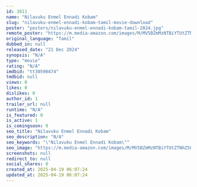 ```yaml
---
id: 3811
name: "Nilavuku Enmel Ennadi Kobam"
slug: "nilavuku-enmel-ennadi-kobam-tamil-movie-download"
poster: "posters/nilavuku-enmel-ennadi-kobam-tamil-2024.jpg"
remote_poster: "https://m.media-amazon.com/images/M/MV5BZmMzNTBiYTUtZTNhZS00Nzk0LWI2ZmMtOTk0Zjk4NzRlOGRlXkEyXkFqcGc@._V1_SX300.jpg"
original_language: "Tamil"
dubbed_in: null
released_date: "21 Dec 2024"
synopsis: "N/A"
type: "movie"
rating: "N/A"
imdbid: "tt30590474"
tmdbid: null
views: 0
likes: 0
dislikes: 0
author_id: 1
trailer_url: null
runtime: "N/A"
is_featured: 0
is_active: 1
is_comingsoon: 0
seo_title: "Nilavuku Enmel Ennadi Kobam"
seo_description: "N/A"
seo_keywords: "\"Nilavuku Enmel Ennadi Kobam\""
seo_image: "https://m.media-amazon.com/images/M/MV5BZmMzNTBiYTUtZTNhZS00Nzk0LWI2ZmMtOTk0Zjk4NzRlOGRlXkEyXkFqcGc@._V1_SX300.jpg"
screenshots: null
redirect_to: null
social_shares: 0
created_at: 2025-04-19 06:07:24
updated_at: 2025-04-19 06:07:24
---
```


